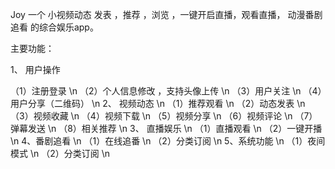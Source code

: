 Joy  一个  小视频动态 发表 ，推荐 ，浏览  ，一键开启直播，观看直播，  动漫番剧追看 的综合娱乐app。

 
 主要功能：
 
1、 用户操作        

  （1）注册登录      \n
  （2）个人信息修改 ，支持头像上传  \n
  （3）用户关注      \n
  （4）用户分享（二维码）   \n
2、 视频动态        \n
  （1）推荐观看      \n
  （2）动态发表      \n
  （3）视频收藏      \n
  （4）视频下载       \n
  （5）视频分享       \n
  （6）视频评论       \n
  （7）弹幕发送       \n
  （8）相关推荐       \n
3、 直播娱乐           \n
  （1）直播观看         \n
  （2）一键开播          \n
4、番剧追看           \n
  （1）在线追番        \n
  （2）分类订阅          \n
5、系统功能             \n
  （1）夜间模式          \n
  （2）分类订阅           \n
